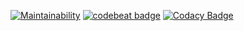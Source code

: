 [![Maintainability](https://api.codeclimate.com/v1/badges/0a937e87c11fd57cd240/maintainability)](https://codeclimate.com/github/buluma/etc_2/maintainability) [![codebeat badge](https://codebeat.co/badges/cc455f1d-2a5d-40c4-8a31-3812c18245b5)](https://codebeat.co/projects/github-com-buluma-etc_2-master) [![Codacy Badge](https://api.codacy.com/project/badge/Grade/0e8d9645e07d4f7e98f06c98d0828cd6)](https://www.codacy.com/app/buluma/etc_2?utm_source=github.com&amp;utm_medium=referral&amp;utm_content=buluma/etc_2&amp;utm_campaign=Badge_Grade)